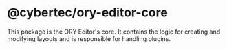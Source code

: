 # @cybertec/ory-editor-core

This package is the ORY Editor's core. It contains the logic for creating and modifying layouts and is responsible for handling plugins.
